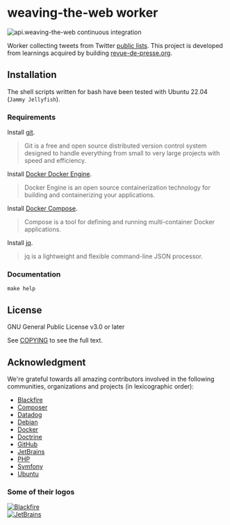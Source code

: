 # weaving-the-web worker

![api.weaving-the-web continuous integration](https://github.com/thierrymarianne/org.weaving-the-web.api/actions/workflows/continuous-integration.yml/badge.svg)

Worker collecting tweets from Twitter [public lists](https://help.twitter.com/en/using-twitter/twitter-lists).
This project is developed from learnings acquired by building [revue-de-presse.org](https://revue-de-presse.org).

## Installation

The shell scripts written for bash have been tested with Ubuntu 22.04 (`Jammy Jellyfish`).

### Requirements

Install [git](https://git-scm.com/downloads).
> Git is a free and open source distributed version control system designed
> to handle everything from small to very large projects with speed and efficiency.

Install [Docker Docker Engine](https://docs.docker.com/engine/install/).
> Docker Engine is an open source containerization technology for building and containerizing your applications.

Install [Docker Compose](https://docs.docker.com/compose/install/).
> Compose is a tool for defining and running multi-container Docker applications.

Install [jq](https://stedolan.github.io/jq/download/).
> jq is a lightweight and flexible command-line JSON processor.

### Documentation

```
make help
```

## License

GNU General Public License v3.0 or later

See [COPYING](./COPYING) to see the full text.

## Acknowledgment

We're grateful towards all amazing contributors involved in the following  
communities, organizations and projects (in lexicographic order):

- [Blackfire](https://blackfire.io)
- [Composer](http://getcomposer.org/)
- [Datadog](https://datadoghq.eu/)
- [Debian](https://www.debian.org/)
- [Docker](docker.com)
- [Doctrine](https://www.doctrine-project.org/)
- [GitHub](https://github.com/)
- [JetBrains](https://jb.gg/OpenSourceSupport)
- [PHP](https://www.php.net/)
- [Symfony](https://symfony.com/)
- [Ubuntu](https://ubuntu.com/)

### Some of their logos

[![Blackfire](../http-api/doc/images/blackfire-io.png?raw=true)](https://blackfire.io)  
[![JetBrains](../http-api/doc/images/jetbrains-logo.png?raw=true)](https://jb.gg/OpenSourceSupport)